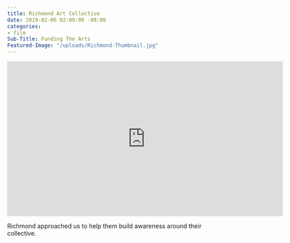 ```yaml
---
title: Richmond Art Collective
date: 2019-02-06 02:09:00 -08:00
categories:
- film
Sub-Title: Funding The Arts
Featured-Image: "/uploads/Richmond-Thumbnail.jpg"
---
```


<iframe src="https://player.vimeo.com/video/296245408" width="640" height="360" frameborder="0" webkitallowfullscreen mozallowfullscreen allowfullscreen></iframe>

Richmond approached us to help them build awareness around their collective. 